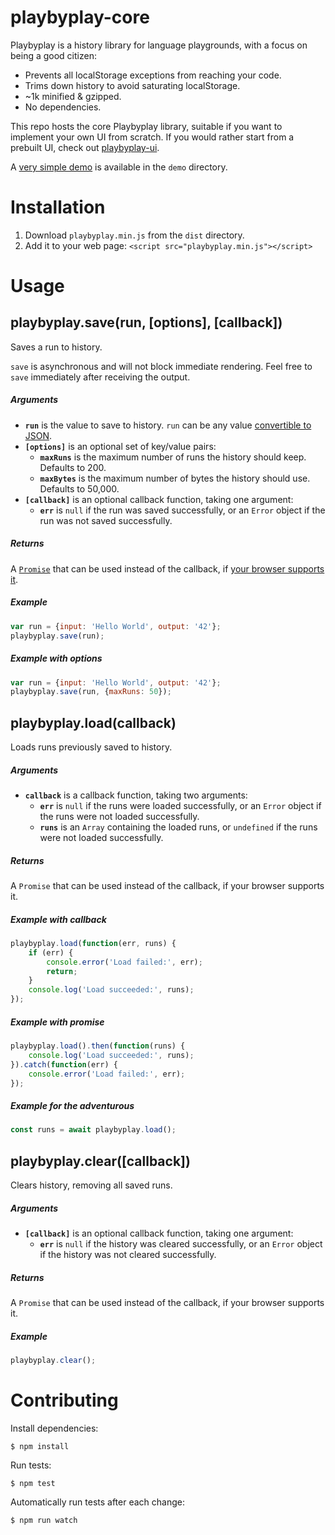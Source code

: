 # playbyplay-core

Playbyplay is a history library for language playgrounds, with a focus on being a good citizen:

* Prevents all localStorage exceptions from reaching your code.
* Trims down history to avoid saturating localStorage.
* ~1k minified & gzipped.
* No dependencies.

This repo hosts the core Playbyplay library, suitable if you want to implement your own UI from scratch. If you would rather start from a prebuilt UI, check out [playbyplay-ui](https://github.com/peferron/playbyplay-ui).

A [very simple demo](https://cdn.rawgit.com/peferron/playbyplay-core/master/demo/index.html) is available in the `demo` directory.

# Installation

1. Download `playbyplay.min.js` from the `dist` directory.
2. Add it to your web page: `<script src="playbyplay.min.js"></script>`

# Usage

## playbyplay.save(run, [options], [callback])

Saves a run to history.

`save` is asynchronous and will not block immediate rendering. Feel free to `save` immediately after receiving the output.

##### Arguments

* **`run`** is the value to save to history. `run` can be any value [convertible to JSON](https://developer.mozilla.org/en-US/docs/Web/JavaScript/Reference/Global_Objects/JSON/stringify).
* **`[options]`** is an optional set of key/value pairs:
  * **`maxRuns`** is the maximum number of runs the history should keep. Defaults to 200.
  * **`maxBytes`** is the maximum number of bytes the history should use. Defaults to 50,000.
* **`[callback]`** is an optional callback function, taking one argument:
  * **`err`** is `null` if the run was saved successfully, or an `Error` object if the run was not saved successfully.

##### Returns

A [`Promise`](https://developer.mozilla.org/en-US/docs/Web/JavaScript/Reference/Global_Objects/Promise) that can be used instead of the callback, if [your browser supports it](http://caniuse.com/#feat=promises).

##### Example

```js
var run = {input: 'Hello World', output: '42'};
playbyplay.save(run);
```

##### Example with options

```js
var run = {input: 'Hello World', output: '42'};
playbyplay.save(run, {maxRuns: 50});
```

## playbyplay.load(callback)

Loads runs previously saved to history.

##### Arguments

* **`callback`** is a callback function, taking two arguments:
  * **`err`** is `null` if the runs were loaded successfully, or an `Error` object if the runs were not loaded successfully.
  * **`runs`** is an `Array` containing the loaded runs, or `undefined` if the runs were not loaded successfully.

##### Returns

A `Promise` that can be used instead of the callback, if your browser supports it.

##### Example with callback

```js
playbyplay.load(function(err, runs) {
    if (err) {
        console.error('Load failed:', err);
        return;
    }
    console.log('Load succeeded:', runs);
});
```

##### Example with promise

```js
playbyplay.load().then(function(runs) {
    console.log('Load succeeded:', runs);
}).catch(function(err) {
    console.error('Load failed:', err);
});
```

##### Example for the adventurous

```js
const runs = await playbyplay.load();
```

## playbyplay.clear([callback])

Clears history, removing all saved runs.

##### Arguments

* **`[callback]`** is an optional callback function, taking one argument:
  * **`err`** is `null` if the history was cleared successfully, or an `Error` object if the history was not cleared successfully.

##### Returns

A `Promise` that can be used instead of the callback, if your browser supports it.

##### Example

```js
playbyplay.clear();
```

# Contributing

Install dependencies:

```shell
$ npm install
```

Run tests:

```shell
$ npm test
```

Automatically run tests after each change:

```shell
$ npm run watch
```
